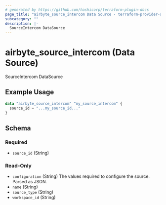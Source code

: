 ```yaml
---
# generated by https://github.com/hashicorp/terraform-plugin-docs
page_title: "airbyte_source_intercom Data Source - terraform-provider-airbyte"
subcategory: ""
description: |-
  SourceIntercom DataSource
---
```


# airbyte_source_intercom (Data Source)

SourceIntercom DataSource

## Example Usage

```terraform
data "airbyte_source_intercom" "my_source_intercom" {
  source_id = "...my_source_id..."
}
```

<!-- schema generated by tfplugindocs -->
## Schema

### Required

- `source_id` (String)

### Read-Only

- `configuration` (String) The values required to configure the source. Parsed as JSON.
- `name` (String)
- `source_type` (String)
- `workspace_id` (String)


